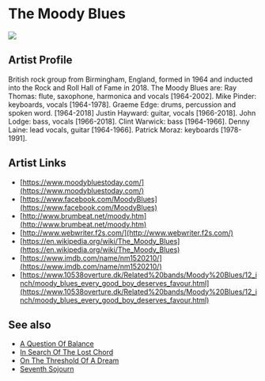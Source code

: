 # The Moody Blues

![](../../asssets/artists/The_Moody_Blues.png)

## Artist Profile

British rock group from Birmingham, England, formed in 1964 and inducted into the Rock and Roll Hall of Fame in 2018.
The Moody Blues are:
Ray Thomas: flute, saxophone, harmonica and vocals [1964-2002].
Mike Pinder: keyboards, vocals [1964-1978].
Graeme Edge: drums, percussion and spoken word. [1964-2018]
Justin Hayward: guitar, vocals [1966-2018].
John Lodge: bass, vocals [1966-2018].
Clint Warwick: bass [1964-1966].
Denny Laine: lead vocals, guitar [1964-1966].
Patrick Moraz: keyboards [1978-1991].

## Artist Links

- [https://www.moodybluestoday.com/](https://www.moodybluestoday.com/)
- [https://www.facebook.com/MoodyBlues](https://www.facebook.com/MoodyBlues)
- [http://www.brumbeat.net/moody.htm](http://www.brumbeat.net/moody.htm)
- [http://www.webwriter.f2s.com/](http://www.webwriter.f2s.com/)
- [https://en.wikipedia.org/wiki/The_Moody_Blues](https://en.wikipedia.org/wiki/The_Moody_Blues)
- [https://www.imdb.com/name/nm1520210/](https://www.imdb.com/name/nm1520210/)
- [https://www.10538overture.dk/Related%20bands/Moody%20Blues/12_inch/moody_blues_every_good_boy_deserves_favour.html](https://www.10538overture.dk/Related%20bands/Moody%20Blues/12_inch/moody_blues_every_good_boy_deserves_favour.html)


## See also

- [A Question Of Balance](The_Moody_Blues-A_Question_Of_Balance.md)
- [In Search Of The Lost Chord](The_Moody_Blues-In_Search_Of_The_Lost_Chord.md)
- [On The Threshold Of A Dream](The_Moody_Blues-On_The_Threshold_Of_A_Dream.md)
- [Seventh Sojourn](The_Moody_Blues-Seventh_Sojourn.md)
